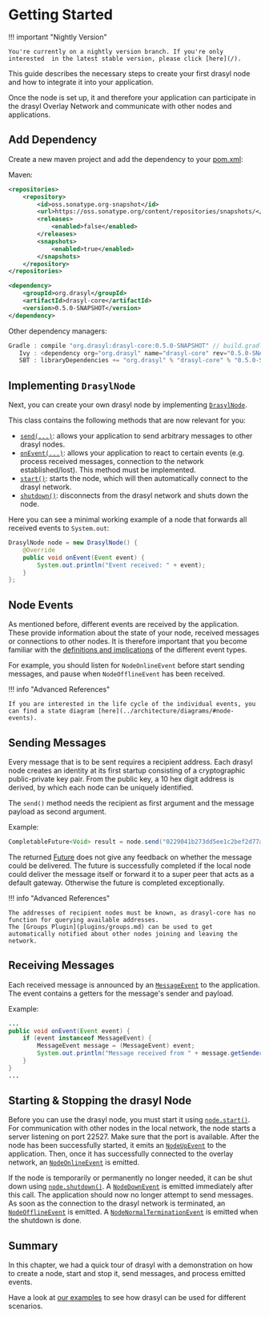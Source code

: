 # Getting Started

!!! important "Nightly Version"

    You're currently on a nightly version branch. If you're only interested  in the latest stable version, please click [here](/).

This guide describes the necessary steps to create your first drasyl node and how to integrate it into your application.

Once the node is set up, it and therefore your application can participate in the drasyl Overlay Network and communicate with other nodes and applications.

## Add Dependency

Create a new maven project and add the dependency to your [pom.xml](http://maven.apache.org/pom.html):

Maven:
```xml
<repositories>
    <repository>
        <id>oss.sonatype.org-snapshot</id>
        <url>https://oss.sonatype.org/content/repositories/snapshots/</url>
        <releases>
            <enabled>false</enabled>
        </releases>
        <snapshots>
            <enabled>true</enabled>
        </snapshots>
    </repository>
</repositories>
```

```xml
<dependency>
    <groupId>org.drasyl</groupId>
    <artifactId>drasyl-core</artifactId>
    <version>0.5.0-SNAPSHOT</version>
</dependency>
```

Other dependency managers:
```java
Gradle : compile "org.drasyl:drasyl-core:0.5.0-SNAPSHOT" // build.gradle 
   Ivy : <dependency org="org.drasyl" name="drasyl-core" rev="0.5.0-SNAPSHOT" conf="build" /> // ivy.xml
   SBT : libraryDependencies += "org.drasyl" % "drasyl-core" % "0.5.0-SNAPSHOT" // build.sbt
```

## Implementing `DrasylNode`

Next, you can create your own drasyl node by implementing [`DrasylNode`](https://www.javadoc.io/doc/org.drasyl/drasyl-core/latest/org/drasyl/DrasylNode.html).

This class contains the following methods that are now relevant for you:

* [`send(...)`](https://www.javadoc.io/doc/org.drasyl/drasyl-core/latest/org/drasyl/DrasylNode.html#send(java.lang.String,java.lang.Object)): allows your application to send arbitrary messages to other drasyl nodes.
* [`onEvent(...)`](https://www.javadoc.io/doc/org.drasyl/drasyl-core/latest/org/drasyl/DrasylNode.html#onEvent(org.drasyl.event.Event)): allows your application to react to certain events (e.g. process received messages, connection to the network established/lost). This method must be implemented.
* [`start()`](https://www.javadoc.io/doc/org.drasyl/drasyl-core/latest/org/drasyl/DrasylNode.html#start()): starts the node, which will then automatically connect to the drasyl network.
* [`shutdown()`](https://www.javadoc.io/doc/org.drasyl/drasyl-core/latest/org/drasyl/DrasylNode.html#shutdown()): disconnects from the drasyl network and shuts down the node.
 
Here you can see a minimal working example of a node that forwards all received events to `System.out`:
```java
DrasylNode node = new DrasylNode() {
    @Override
    public void onEvent(Event event) {
        System.out.println("Event received: " + event);
    }
};
```

## Node Events

As mentioned before, different events are received by the application.
These provide information about the state of your node, received messages or connections to other nodes.
It is therefore important that you become familiar with the [definitions and implications](https://www.javadoc.io/doc/org.drasyl/drasyl-core/latest/org/drasyl/event/package-summary.html) of
the different event types.

For example, you should listen for `NodeOnlineEvent` before start sending messages, and pause when `NodeOfflineEvent` has been received.

!!! info "Advanced References"
    
    If you are interested in the life cycle of the individual events, you can find a state diagram [here](../architecture/diagrams/#node-events).

## Sending Messages

Every message that is to be sent requires a recipient address.
Each drasyl node creates an identity at its first startup consisting of a cryptographic public-private key pair.
From the public key, a 10 hex digit address is derived, by which each node can be uniquely identified.

The `send()` method needs the recipient as first argument and the message payload as second argument.

Example:
```java
CompletableFuture<Void> result = node.send("0229041b273dd5ee1c2bef2d77ae17dbd00d2f0a2e939e22d42ef1c4bf05147ea9", "Hello World".getBytes());
```

The returned [Future](https://www.baeldung.com/java-completablefuture) does not give any feedback on whether the message could be delivered. 
The future is successfully completed if the local node could deliver the message itself or forward it to a super peer that acts as a default gateway.
Otherwise the future is completed exceptionally.

!!! info "Advanced References"
    
    The addresses of recipient nodes must be known, as drasyl-core has no function for querying available addresses.
    The [Groups Plugin](plugins/groups.md) can be used to get automatically notified about other nodes joining and leaving the network.

## Receiving Messages

Each received message is announced by an [`MessageEvent`](https://www.javadoc.io/doc/org.drasyl/drasyl-core/latest/org/drasyl/event/MessageEvent.html) to the application.
The event contains a getters for the message's sender and payload.

Example:
```java
...
public void onEvent(Event event) {
    if (event instanceof MessageEvent) {
        MessageEvent message = (MessageEvent) event;
        System.out.println("Message received from " + message.getSender() + " with payload " + new String(message.getPayload()));
    }
}
...
```

## Starting & Stopping the drasyl Node

Before you can use the drasyl node, you must start it using [`node.start()`](https://www.javadoc.io/doc/org.drasyl/drasyl-core/latest/org/drasyl/DrasylNode.html#start()).
For communication with other nodes in the local network, the node starts a server
listening on port 22527. Make sure that the port is available.
After the node has been successfully started, it emits an [`NodeUpEvent`](https://www.javadoc.io/doc/org.drasyl/drasyl-core/latest/org/drasyl/event/NodeUpEvent.html) to the application.
Then, once it has successfully connected to the overlay network, an [`NodeOnlineEvent`](https://www.javadoc.io/doc/org.drasyl/drasyl-core/latest/org/drasyl/event/NodeOnlineEvent.html) is emitted.

If the node is temporarily or permanently no longer needed, it can be shut down using [`node.shutdown()`](https://www.javadoc.io/doc/org.drasyl/drasyl-core/latest/org/drasyl/DrasylNode.html#shutdown()).
A [`NodeDownEvent`](https://www.javadoc.io/doc/org.drasyl/drasyl-core/latest/org/drasyl/event/NodeDownEvent.html) is emitted immediately after this call. The application should now no longer attempt to send messages.
As soon as the connection to the drasyl network is terminated, an [`NodeOfflineEvent`](https://www.javadoc.io/doc/org.drasyl/drasyl-core/latest/org/drasyl/event/NodeOfflineEvent.html) is emitted.
A [`NodeNormalTerminationEvent`](https://www.javadoc.io/doc/org.drasyl/drasyl-core/latest/org/drasyl/event/NodeNormalTerminationEvent.html) is emitted when the shutdown is done.


## Summary

In this chapter, we had a quick tour of drasyl with a demonstration on how to create a node, start and stop it, send messages, and process emitted events.

Have a look at [our examples](https://github.com/drasyl-overlay/drasyl/tree/master/drasyl-examples/src/main/java/org/drasyl/example) to see how drasyl can be used for different scenarios.
